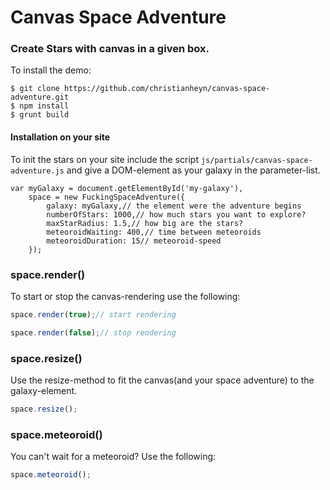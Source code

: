 # Canvas Space Adventure

### Create Stars with canvas in a given box.

To install the demo:
```
$ git clone https://github.com/christianheyn/canvas-space-adventure.git
$ npm install
$ grunt build
```

#### Installation on your site
To init the stars on your site include the script ``js/partials/canvas-space-adventure.js`` and give a DOM-element as your galaxy in the parameter-list.
```
var myGalaxy = document.getElementById('my-galaxy'),
    space = new FuckingSpaceAdventure({
        galaxy: myGalaxy,// the element were the adventure begins
        numberOfStars: 1000,// how much stars you want to explore?
        maxStarRadius: 1.5,// how big are the stars?
        meteoroidWaiting: 400,// time between meteoroids
        meteoroidDuration: 15// meteoroid-speed
    });
```

### space.render()
To start or stop the canvas-rendering use the following:
```js
space.render(true);// start rendering
```
```js
space.render(false);// stop rendering
```
### space.resize()
Use the resize-method to fit the canvas(and your space adventure) to the galaxy-element.
```js
space.resize();
```

### space.meteoroid()
You can't wait for a meteoroid? Use the following:
```js
space.meteoroid();
```